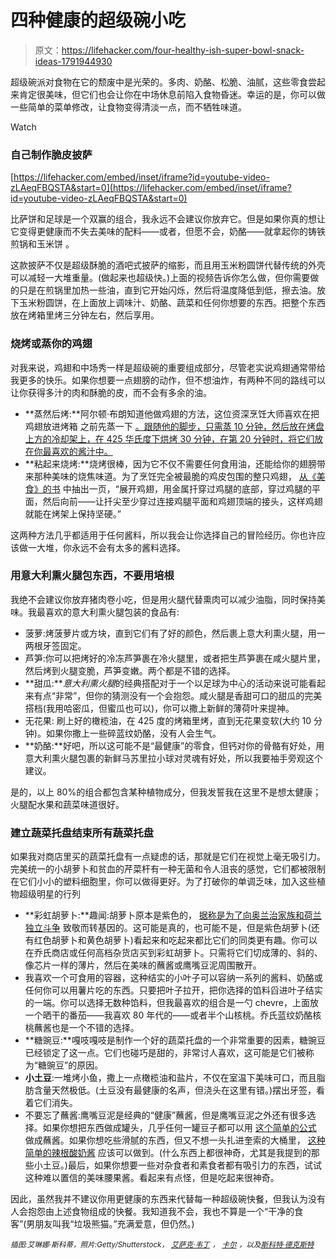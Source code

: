 # 四种健康的超级碗小吃

> 原文：<https://lifehacker.com/four-healthy-ish-super-bowl-snack-ideas-1791944930>

超级碗派对食物在它的颓废中是光荣的。多肉、奶酪、松脆、油腻，这些零食尝起来肯定很美味，但它们也会让你在中场休息前陷入食物昏迷。幸运的是，你可以做一些简单的菜单修改，让食物变得清淡一点，而不牺牲味道。

Watch

### 自己制作脆皮披萨

 [https://lifehacker.com/embed/inset/iframe?id=youtube-video-zLAeqFBQSTA&start=0](https://lifehacker.com/embed/inset/iframe?id=youtube-video-zLAeqFBQSTA&start=0) 

比萨饼和足球是一个双赢的组合，我永远不会建议你放弃它。但是如果你真的想让它变得更健康而不失去美味的配料——或者，但愿不会，奶酪——就拿起你的铸铁煎锅和玉米饼 。

这款披萨不仅是超级酥脆的酒吧式披萨的缩影，而且用玉米粉圆饼代替传统的外壳可以减轻一大堆重量。(做起来也超级快。)上面的视频告诉你怎么做，但你需要做的只是在煎锅里加热一些油，直到它开始闪烁，然后将温度降低到低，擦去油。放下玉米粉圆饼，在上面放上调味汁、奶酪、蔬菜和任何你想要的东西。把整个东西放在烤箱里烤三分钟左右，然后享用。

### 烧烤或蒸你的鸡翅

对我来说，鸡翅和中场秀一样是超级碗的重要组成部分，尽管老实说鸡翅通常带给我更多的快乐。如果你想要一点翅膀的动作，但不想油炸，有两种不同的路线可以让你获得多汁的肉和酥脆的皮，而不会有多余的油。

*   **蒸然后烤:**阿尔顿·布朗知道他做鸡翅的方法，这位资深烹饪大师喜欢在把鸡翅放进烤箱 之前先蒸一下 [。跟随他的脚步，只需蒸 10 分钟，然后放在烤盘上方的冷却架上，在 425 华氏度下烘烤 30 分钟，在第 20 分钟时，将它们放在你最喜欢的酱汁中。](http://lifehacker.com/alton-browns-secret-to-super-crispy-baked-chicken-wings-1787371537)
*   **粘起来烧烤:**烧烤很棒，因为它不仅不需要任何食用油，还能给你的翅膀带来那种美味的烧焦味道。为了烹饪完全被最脆的鸡皮包围的整只鸡翅， [从《美食》的书](http://skillet.lifehacker.com/skewer-and-grill-chicken-wings-for-most-delicious-cris-1785323298) 中抽出一页，“展开鸡翅，用金属扦穿过鸡腿的底部，穿过鸡腿的平面，然后向前——让扦尖至少穿过连接鸡腿平面和鸡翅顶端的接头，这样鸡翅就能在烤架上保持坚硬。”

这两种方法几乎都适用于任何酱料，所以我会让你选择自己的冒险经历。你也许应该做一大堆，你永远不会有太多的酱料选择。

### 用意大利熏火腿包东西，不要用培根

我绝不会建议你放弃猪肉卷小吃，但是用火腿代替熏肉可以减少油脂，同时保持美味。我最喜欢的意大利熏火腿包装的食品有:

*   菠萝:烤菠萝片或方块，直到它们有了好的颜色，然后裹上意大利熏火腿，用一两根牙签固定。
*   芦笋:你可以把烤好的冷冻芦笋裹在冷火腿里，或者把生芦笋裹在咸火腿片里，然后烤到火腿变脆，芦笋变嫩。两个都是不错的选择。
*   **甜瓜:***意大利熏火腿*的经典搭配对于一个以足球为中心的活动来说可能看起来有点“非常”，但你的猜测没有一个会抱怨。咸火腿是香甜可口的甜瓜的完美搭档(我用哈密瓜，但蜜瓜也可以)，你可以撒上新鲜的薄荷叶来提神。
*   无花果: 刷上好的橄榄油，在 425 度的烤箱里烤，直到无花果变软(大约 10 分钟)。如果你撒上一些碎蓝纹奶酪，没有人会生气。
*   **奶酪:**好吧，所以这可能不是“最健康”的零食，但钙对你的骨骼有好处，用意大利熏火腿包裹的新鲜马苏里拉小球对灵魂有好处，所以我要袖手旁观这个建议。

是的，以上 80%的组合都包含某种植物成分，但我发誓我在这里不是想太健康；火腿配水果和蔬菜味道很好。

### 建立蔬菜托盘结束所有蔬菜托盘

如果我对商店里买的蔬菜托盘有一点疑虑的话，那就是它们在视觉上毫无吸引力。完美统一的小胡萝卜和贫血的芹菜杆有一种无菌和令人沮丧的感觉，它们都被限制在它们小小的塑料细胞里，你可以做得更好。为了打破你的单调乏味，加入这些植物超级明星的行列

*   **彩虹胡萝卜:**趣闻:胡萝卜原本是紫色的， [据称是为了向奥兰治家族和荷兰独立斗争](http://www.todayifoundout.com/index.php/2010/04/carrots-used-to-be-purple-before-the-17th-century/) 致敬而转基因的。这可能是真的，也可能不是，但是紫色胡萝卜(还有红色胡萝卜和黄色胡萝卜)看起来和吃起来都比它们的同类更有趣。你可以在乔氏商店或任何高档杂货店买到彩虹胡萝卜。只需将它们切成薄的、斜的、像芯片一样的薄片，然后在美味的蘸酱或鹰嘴豆泥周围散开。
*   我喜欢一个可食用的容器，这种结实的小叶子可以容纳一系列的酱料、奶酪或任何你可以用薯片吃的东西。只要把叶子拉开，把你选择的馅料舀进叶子结实的一端。你可以选择无数种馅料，但我最喜欢的组合是一勺 chevre，上面放一个晒干的番茄——我喜欢 80 年代的——或者半个山核桃。乔氏蓝纹奶酪核桃蘸酱也是一个不错的选择。
*   **糖豌豆:**嘎吱嘎吱是制作一个好的蔬菜托盘的一个非常重要的因素，糖豌豆已经锁定了这一点。它们也碰巧是甜的，非常讨人喜欢，这可能是它们被称为“糖豌豆”的原因。
*   **小土豆**:一堆烤小鱼，撒上一点橄榄油和盐片，不仅在室温下美味可口，而且脂肪含量天然极低。(土豆没有最健康的名声，但浇头在这里有错。)摆出牙签，看着它们消失。
*   不要忘了蘸酱:鹰嘴豆泥是经典的“健康”蘸酱，但是鹰嘴豆泥之外还有很多选择。如果你想把东西做成罐头，几乎任何一罐豆子都可以用 [这个简单的公式](http://skillet.lifehacker.com/make-a-variety-of-different-delicious-bean-dips-with-t-1789229207) 做成蘸酱。如果你想吃些滑腻的东西，但又不想一头扎进奎索的大桶里， [这种简单的辣根酸奶酱](http://lifehacker.com/make-this-super-easy-horseradish-yogurt-sauce-and-dip-e-1790638981) 应该可以做到。(什么东西上都很神奇，尤其是我提到的那些小土豆。)最后，如果你想要一些对杂食者和素食者都有吸引力的东西，试试这种难以置信的美味腰果酱。看起来有点怪，但是吃起来很神奇。

因此，虽然我并不建议你用更健康的东西来代替每一种超级碗快餐，但我认为没有人会抱怨由上述食物组成的快餐。我知道我不会，我也不算是一个“干净的食客”(男朋友叫我“垃圾熊猫。”充满爱意，但仍然。)

*<small>插图:艾琳娜·斯科蒂，照片:Getty/Shutterstock，</small>* [*<small>艾萨克·韦丁</small>*](https://www.flickr.com/photos/izik/4886028549/) *<small>，</small>* [*<small>卡尔</small>*](https://www.flickr.com/photos/cyoungdale3/5759681499/) *<small>，以及</small>*[*<small>斯科特·德克斯特</small>*](https://www.flickr.com/photos/ampersandyslexia/20381246665/)
